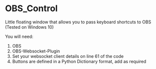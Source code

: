 # OBS_Control
Little floating window that allows you to pass keyboard shortcuts to OBS (Tested on Windows 10)

You will need:
1. OBS
2. OBS-Websocket-Plugin
3. Set your websocket client details on line 61 of the code
4. Buttons are defined in a Python Dictionary format, add as required

